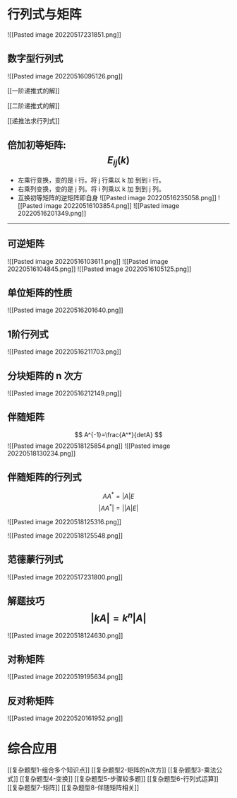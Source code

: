 
# 行列式与矩阵
![[Pasted image 20220517231851.png]]
## 数字型行列式

![[Pasted image 20220516095126.png]]


[[一阶递推式的解]]

[[二阶递推式的解]]

[[递推法求行列式]]



## 倍加初等矩阵: $$E_{ij}(k)$$
- 左乘行变换，变的是 i 行。将 j 行乘以 k 加 到到 i 行。  
- 右乘列变换，变的是 j 列。将 i 列乘以 k 加 到到 j 列。
- 互换初等矩阵的逆矩阵即自身
![[Pasted image 20220516235058.png]]
![[Pasted image 20220516103854.png]]
![[Pasted image 20220516201349.png]]

-----

## 可逆矩阵
![[Pasted image 20220516103611.png]]
![[Pasted image 20220516104845.png]]
![[Pasted image 20220516105125.png]]


## 单位矩阵的性质
![[Pasted image 20220516201640.png]]

## 1阶行列式
![[Pasted image 20220516211703.png]]

## 分块矩阵的 n 次方
![[Pasted image 20220516212149.png]]


## 伴随矩阵
$$
A^{-1}=\frac{A^*}{detA}
$$
![[Pasted image 20220518125854.png]]
![[Pasted image 20220518130234.png]]


## 伴随矩阵的行列式
$$AA^*=|A|E$$
$$|AA^*|=||A|E|$$

![[Pasted image 20220518125316.png]]

![[Pasted image 20220518125548.png]]



## 范德蒙行列式
![[Pasted image 20220517231800.png]]


## 解题技巧$$|kA|=k^n|A|$$
![[Pasted image 20220518124630.png]]

## 对称矩阵
![[Pasted image 20220519195634.png]]

## 反对称矩阵
![[Pasted image 20220520161952.png]]



# 综合应用
[[复杂题型1-组合多个知识点]]
[[复杂题型2-矩阵的n次方]]
[[复杂题型3-乘法公式]]
[[复杂题型4-变换]]
[[复杂题型5-步骤较多题]]
[[复杂题型6-行列式运算]]
[[复杂题型7-矩阵]]
[[复杂题型8-伴随矩阵相关]]